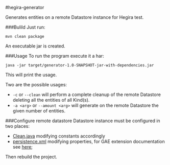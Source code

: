 #hegira-generator

Generates entities on a remote Datastore instance for Hegira test.

###Bulild
Just run:

```
mvn clean package
```
An executable jar is created.

###Usage
To run the program execute it a har:

```
java -jar target/generator-1.0-SNAPSHOT-jar-with-dependencies.jar
```
This will print the usage.

Two are the possible usages:

- `-c` or `--clean` will perform a complete cleanup of the remote Datastore deleting all the entities of all Kind(s).
- `-a <arg>` or `--amount <arg>`  will generate on the remote Datastore the given number of entities.

###Configure remote datastore
Datastore instance must be configured in two places:

- [Clean.java](https://github.com/Arci/hegira-generator/blob/master/src/main/java/it/polimi/hegira/command/Clean.java) modifying constants accordingly
- [persistence.xml](https://github.com/Arci/hegira-generator/blob/master/src/main/java/it/polimi/hegira/command/Clean.java) modifying properties, for GAE extension documentation see [here](https://github.com/Arci/kundera-gae-datastore);

Then rebuild the project.